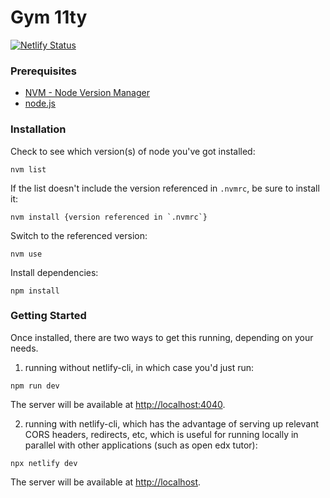 # Gym 11ty

[![Netlify Status](https://api.netlify.com/api/v1/badges/655fce6b-0f21-4083-8b06-2d87de788b79/deploy-status)](https://app.netlify.com/sites/gym-11ty/deploys)


### Prerequisites
- [NVM - Node Version Manager](https://github.com/nvm-sh/nvm)
- [node.js](https://nodejs.org/)

### Installation
Check to see which version(s) of node you've got installed:
```
nvm list
```

If the list doesn't include the version referenced in `.nvmrc`, be sure to install it:
```
nvm install {version referenced in `.nvmrc`}
```

Switch to the referenced version:

```
nvm use
```

Install dependencies:
```
npm install
```

### Getting Started
Once installed, there are two ways to get this running, depending on your needs.
1. running without netlify-cli, in which case you'd just run:
```
npm run dev
```
The server will be available at [http://localhost:4040](http://localhost:4040).

2. running with netlify-cli, which has the advantage of serving up relevant CORS headers, redirects, etc, which is useful for running locally in parallel with other applications (such as open edx tutor):
```
npx netlify dev
```
The server will be available at [http://localhost](http://localhost).
